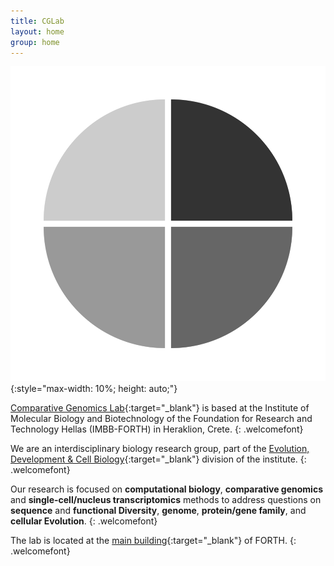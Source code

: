```yaml
---
title: CGLab
layout: home
group: home
---
```


<!-- ## CGLab @ IMBB-FORTH <br> -->
![CGLab logo](static/img/logo/cglab_logo.svg){:style="max-width: 10%; height: auto;"}

[Comparative Genomics Lab](https://www.imbb.forth.gr/en/research/Alexandros-Pittis.62/){:target="_blank"} is based at the Institute of Molecular Biology and Biotechnology of the Foundation for Research and Technology Hellas (IMBB-FORTH) in Heraklion, Crete.
{: .welcomefont} 

We are an interdisciplinary biology research group, part of the [Evolution, Development & Cell Biology](https://www.imbb.forth.gr/en/research/lab-Evolution-Development-Cell-Biology.4/){:target="_blank"} division of the institute.
{: .welcomefont}

Our research is focused on **computational biology**, **comparative genomics** and **single-cell/nucleus transcriptomics** methods to address questions on **sequence** and **functional Diversity**, **genome**, **protein/gene family**, and **cellular Evolution**.
{: .welcomefont}

The lab is located at the [main building](https://maps.app.goo.gl/8AmNF7YQPdxtm8mK7){:target="_blank"} of FORTH.
{: .welcomefont}
